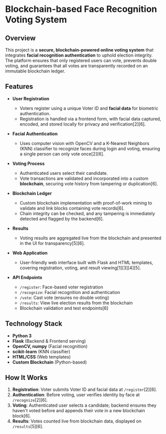 # Blockchain-based Face Recognition Voting System

## Overview

This project is a **secure, blockchain-powered online voting system** that integrates **facial recognition authentication** to uphold election integrity. The platform ensures that only registered users can vote, prevents double voting, and guarantees that all votes are transparently recorded on an immutable blockchain ledger.

## Features

- **User Registration**
  - Voters register using a unique Voter ID and **facial data** for biometric authentication.
  - Registration is handled via a frontend form, with facial data captured, encoded, and stored locally for privacy and verification[2][6].

- **Facial Authentication**
  - Uses computer vision with OpenCV and a K-Nearest Neighbors (KNN) classifier to recognize faces during login and voting, ensuring a single person can only vote once[2][6].

- **Voting Process**
  - Authenticated users select their candidate.
  - Vote transactions are validated and incorporated into a custom **blockchain**, securing vote history from tampering or duplication[6].

- **Blockchain Ledger**
  - Custom blockchain implementation with proof-of-work mining to validate and link blocks containing vote records[6].
  - Chain integrity can be checked, and any tampering is immediately detected and flagged by the backend[6].

- **Results**
  - Voting results are aggregated live from the blockchain and presented in the UI for transparency[5][6].

- **Web Application**
  - User-friendly web interface built with Flask and HTML templates, covering registration, voting, and result viewing[1][3][4][5].
  
- **API Endpoints**
  - `/register`: Face-based voter registration
  - `/recognize`: Facial recognition and authentication
  - `/vote`: Cast vote (ensures no double voting)
  - `/results`: View live election results from the blockchain
  - Blockchain validation and test endpoints[6]

## Technology Stack

- **Python 3**
- **Flask** (Backend & Frontend serving)
- **OpenCV, numpy** (Facial recognition)
- **scikit-learn** (KNN classifier)
- **HTML/CSS** (Web templates)
- **Custom Blockchain** (Python-based)

## How It Works

1. **Registration**: Voter submits Voter ID and facial data at `/register`[2][6].
2. **Authentication**: Before voting, user verifies identity by face at `/recognize`[2][6].
3. **Voting**: Authenticated user selects a candidate; backend ensures they haven't voted before and appends their vote in a new blockchain block[6].
4. **Results**: Votes counted live from blockchain data, displayed on `/results`[5][6].
